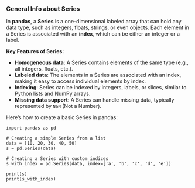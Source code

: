 ### General Info about Series

In **pandas**, a **Series** is a one-dimensional labeled array that can hold any data type, such as integers, floats, strings, or even objects. Each element in a Series is associated with an **index**, which can be either an integer or a label.

**Key Features of Series:**
- **Homogeneous data**: A Series contains elements of the same type (e.g., all integers, floats, etc.).
- **Labeled data**: The elements in a Series are associated with an index, making it easy to access individual elements by index.
- **Indexing**: Series can be indexed by integers, labels, or slices, similar to Python lists and NumPy arrays.
- **Missing data support**: A Series can handle missing data, typically represented by `NaN` (Not a Number).

Here’s how to create a basic Series in pandas:

```
import pandas as pd

# Creating a simple Series from a list
data = [10, 20, 30, 40, 50]
s = pd.Series(data)

# Creating a Series with custom indices
s_with_index = pd.Series(data, index=['a', 'b', 'c', 'd', 'e'])

print(s)
print(s_with_index)
```
